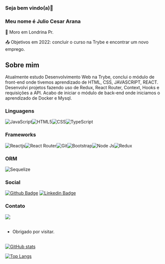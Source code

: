 ### Seja bem vindo(a)👋

### Meu nome é Julio Cesar Arana

:house_with_garden: Moro em Londrina Pr.

:outbox_tray: Objetivos em 2022: concluir o curso na Trybe e encontrar um novo emprego.

## Sobre mim

Atualmente estudo Desenvolvimento Web na Trybe, conclui o módulo de front-end onde tivemos aprendizado de HTML, CSS, JAVASCRIPT, REACT.
Desenvolvi projetos fazendo uso de Redux, React Router, Context, Hooks e requisições a API.
Acabo de iniciar o módulo de back-end onde iniciamos o aprendizado de Docker e Mysql.

### Linguagens

<img alt="JavaScript" src="https://img.shields.io/badge/JavaScript-323330?style=for-the-badge&logo=javascript&logoColor=F7DF1E" /><img alt="HTML5" src="https://img.shields.io/badge/HTML5-E34F26?style=for-the-badge&logo=html5&logoColor=white" /><img alt="CSS" src="https://img.shields.io/badge/CSS3-1572B6?style=for-the-badge&logo=css3&logoColor=white" /><img alt="TypeScript" src="https://img.shields.io/badge/TypeScript-007ACC?style=for-the-badge&logo=typescript&logoColor=white" />

### Frameworks

<img alt="Reactjs" src="https://img.shields.io/badge/React-20232A?style=for-the-badge&logo=react&logoColor=61DAFB" /><img alt="React Router" src="https://img.shields.io/badge/React_Router-CA4245?style=for-the-badge&logo=react-router&logoColor=white" /><img alt="Git" src="https://img.shields.io/badge/Git-F05032?style=for-the-badge&logo=git&logoColor=white" /><img alt="Bootstrap" src="https://img.shields.io/badge/Bootstrap-563D7C?style=for-the-badge&logo=bootstrap&logoColor=white" /><img alt="Node Js" src="https://img.shields.io/badge/Node.js-339933?style=for-the-badge&logo=nodedotjs&logoColor=white"/><img alt="Redux" src="https://img.shields.io/badge/Redux-593D88?style=for-the-badge&logo=redux&logoColor=white"/>

### ORM

<img alt="Sequelize" src="https://img.shields.io/badge/Sequelize-52B0E7?style=for-the-badge&logo=Sequelize&logoColor=white" />

### Social

[![Github Badge](https://img.shields.io/badge/-Github-000?style=flat-square&logo=Github&logoColor=white&link=https://github.com/jarana-2020)](https://github.com/jarana-2020)
[![Linkedin Badge](https://img.shields.io/badge/-LinkedIn-blue?style=flat-square&logo=Linkedin&logoColor=white&link=www.linkedin.com/in/julio-cesar-arana)]( www.linkedin.com/in/julio-cesar-arana)


### Contato

<a href="mailto:julioaranabr@yahoo.com.br">
  <img src="https://img.shields.io/badge/Gmail-D14836?style=for-the-badge&logo=gmail&logoColor=white">
</a><br /><br />
     
     
- Obrigado por visitar.<br /><br />

[![GitHub stats](https://github-readme-stats.vercel.app/api?username=jarana-2020&show_icons=true&theme=highcontrast)](https://github.com/anuraghazra/github-readme-stats)

[![Top Langs](https://github-readme-stats.vercel.app/api/top-langs/?username=jarana-2020&langs_count=8)](https://github.com/anuraghazra/github-readme-stats)

